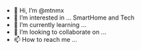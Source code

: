 - 👋 Hi, I’m @mtnmx
- 👀 I’m interested in ... SmartHome and Tech
- 🌱 I’m currently learning ...
- 💞️ I’m looking to collaborate on ...
- 📫 How to reach me ...

<!---
mtnmx/mtnmx is a ✨ special ✨ repository because its `README.md` (this file) appears on your GitHub profile.
You can click the Preview link to take a look at your changes.
--->
